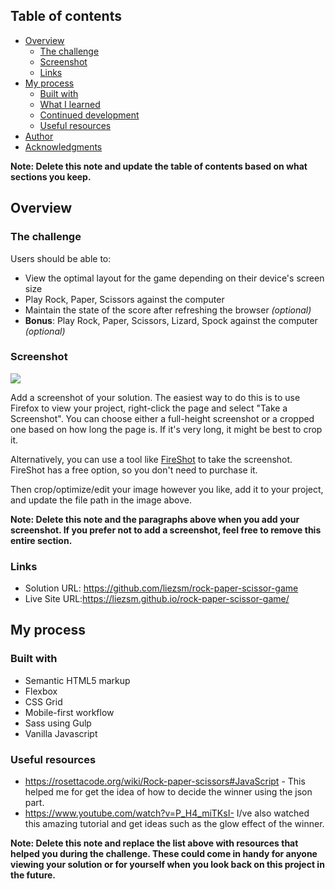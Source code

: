 

## Table of contents

- [Overview](#overview)
  - [The challenge](#the-challenge)
  - [Screenshot](#screenshot)
  - [Links](#links)
- [My process](#my-process)
  - [Built with](#built-with)
  - [What I learned](#what-i-learned)
  - [Continued development](#continued-development)
  - [Useful resources](#useful-resources)
- [Author](#author)
- [Acknowledgments](#acknowledgments)

**Note: Delete this note and update the table of contents based on what sections you keep.**

## Overview

### The challenge

Users should be able to:

- View the optimal layout for the game depending on their device's screen size
- Play Rock, Paper, Scissors against the computer
- Maintain the state of the score after refreshing the browser _(optional)_
- **Bonus**: Play Rock, Paper, Scissors, Lizard, Spock against the computer _(optional)_

### Screenshot

![](./screenshot.jpg)

Add a screenshot of your solution. The easiest way to do this is to use Firefox to view your project, right-click the page and select "Take a Screenshot". You can choose either a full-height screenshot or a cropped one based on how long the page is. If it's very long, it might be best to crop it.

Alternatively, you can use a tool like [FireShot](https://getfireshot.com/) to take the screenshot. FireShot has a free option, so you don't need to purchase it.

Then crop/optimize/edit your image however you like, add it to your project, and update the file path in the image above.

**Note: Delete this note and the paragraphs above when you add your screenshot. If you prefer not to add a screenshot, feel free to remove this entire section.**

### Links

- Solution URL: https://github.com/liezsm/rock-paper-scissor-game
- Live Site URL:https://liezsm.github.io/rock-paper-scissor-game/

## My process

### Built with

- Semantic HTML5 markup
- Flexbox
- CSS Grid
- Mobile-first workflow
- Sass using Gulp
- Vanilla Javascript

### Useful resources

- https://rosettacode.org/wiki/Rock-paper-scissors#JavaScript - This helped me for get the idea of how to decide the winner using the json part.
- https://www.youtube.com/watch?v=P_H4_miTKsI- I/ve also watched this amazing tutorial and get ideas such as the glow effect of the winner.

**Note: Delete this note and replace the list above with resources that helped you during the challenge. These could come in handy for anyone viewing your solution or for yourself when you look back on this project in the future.**


